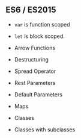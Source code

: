 ## ES6 / ES2015

-   `var` is function scoped
-   `let` is block scoped.

- Arrow Functions
- Destructuring
- Spread Operator
- Rest Parameters
- Default Parameters
- Maps
- Classes
- Classes with subclasses

